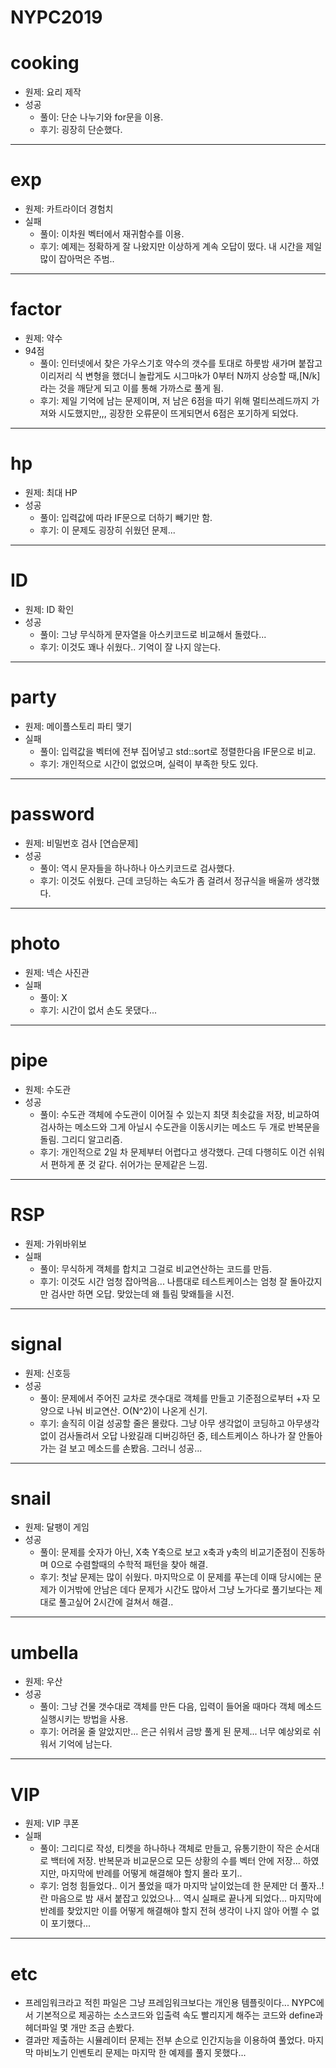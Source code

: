 # NYPC2019

cooking
======
- 원제: 요리 제작
- 성공
  - 풀이: 단순 나누기와 for문을 이용.
  - 후기: 굉장히 단순했다.

******

exp
======
- 원제: 카트라이더 경험치
- 실패
  - 풀이: 이차원 벡터에서 재귀함수를 이용.
  - 후기: 예제는 정확하게 잘 나왔지만 이상하게 계속 오답이 떴다. 내 시간을 제일 많이 잡아먹은 주범..
  
 ******
 
factor
======
- 원제: 약수
- 94점
  - 풀이: 인터넷에서 찾은 가우스기호 약수의 갯수를 토대로 하룻밤 새가며 붙잡고 이리저리 식 변형을 했더니 놀랍게도 시그마k가 0부터 N까지 상승할 때,[N/k] 라는 것을 깨닫게 되고 이를 통해 가까스로 풀게 됨.
  - 후기: 제일 기억에 남는 문제이며, 저 남은 6점을 따기 위해 멀티쓰레드까지 가져와 시도했지만,,, 굉장한 오류문이 뜨게되면서 6점은 포기하게 되었다.
  
******

hp
======
- 원제: 최대 HP
- 성공
  - 풀이: 입력값에 따라 IF문으로 더하기 빼기만 함.
  - 후기: 이 문제도 굉장히 쉬웠던 문제...

******

ID
======
- 원제: ID 확인
- 성공
  - 풀이: 그냥 무식하게 문자열을 아스키코드로 비교해서 돌렸다...
  - 후기: 이것도 꽤나 쉬웠다.. 기억이 잘 나지 않는다.

******

party
======
- 원제: 메이플스토리 파티 맺기
- 실패
  - 풀이: 입력값을 벡터에 전부 집어넣고 std::sort로 정렬한다음 IF문으로 비교.
  - 후기: 개인적으로 시간이 없었으며, 실력이 부족한 탓도 있다.
  
******

password
======
- 원제: 비밀번호 검사 [연습문제]
- 성공
  - 풀이: 역시 문자들을 하나하나 아스키코드로 검사했다.
  - 후기: 이것도 쉬웠다. 근데 코딩하는 속도가 좀 걸려서 정규식을 배울까 생각했다.
  
******

photo
======
- 원제: 넥슨 사진관
- 실패
  - 풀이: X
  - 후기: 시간이 없서 손도 못댔다...
  
******

pipe
======
- 원제: 수도관
- 성공
  - 풀이: 수도관 객체에 수도관이 이어질 수 있는지 최댓 최솟값을 저장, 비교하여 검사하는 메소드와 그게 아닐시 수도관을 이동시키는 메소드 두 개로 반복문을 돌림. 그리디 알고리즘.
  - 후기: 개인적으로 2일 차 문제부터 어렵다고 생각했다. 근데 다행히도 이건 쉬워서 편하게 푼 것 같다. 쉬어가는 문제같은 느낌.
  
******

RSP
======
- 원제: 가위바위보
- 실패
  - 풀이: 무식하게 객체를 합치고 그걸로 비교연산하는 코드를 만듬.
  - 후기: 이것도 시간 엄청 잡아먹음... 나름대로 테스트케이스는 엄청 잘 돌아갔지만 검사만 하면 오답. 맞았는데 왜 틀림 맞왜틀을 시전.
  
******

signal
======
- 원제: 신호등
- 성공
  - 풀이: 문제에서 주어진 교차로 갯수대로 객체를 만들고 기준점으로부터 +자 모양으로 나눠 비교연산. O(N^2)이 나온게 신기.
  - 후기: 솔직히 이걸 성공할 줄은 몰랐다. 그냥 아무 생각없이 코딩하고 아무생각없이 검사돌려서 오답 나왔길래 디버깅하던 중, 테스트케이스 하나가 잘 안돌아가는 걸 보고 메소드를 손봤음. 그러니 성공...
  
******

snail
======
- 원제: 달팽이 게임
- 성공
  - 풀이: 문제를 숫자가 아닌, X축 Y축으로 보고 x축과 y축의 비교기준점이 진동하며 0으로 수렴할때의 수학적 패턴을 찾아 해결.
  - 후기: 첫날 문제는 많이 쉬웠다. 마지막으로 이 문제를 푸는데 이때 당시에는 문제가 이거밖에 안남은 데다 문제가 시간도 많아서 그냥 노가다로 풀기보다는 제대로 풀고싶어 2시간에 걸쳐서 해결..
  
******

umbella
======
- 원제: 우산
- 성공
  - 풀이: 그냥 건물 갯수대로 객체를 만든 다음, 입력이 들어올 때마다 객체 메소드 실행시키는 방법을 사용.
  - 후기: 어려울 줄 알았지만... 은근 쉬워서 금방 풀게 된 문제... 너무 예상외로 쉬워서 기억에 남는다.
  
******

VIP
======
- 원제: VIP 쿠폰
- 실패
  - 풀이: 그리디로 작성, 티켓을 하나하나 객체로 만들고, 유통기한이 작은 순서대로 백터에 저장. 반복문과 비교문으로 모든 상황의 수를 벡터 안에 저장... 하였지만, 마지막에 반례를 어떻게 해결해야 할지 몰라 포기..
  - 후기: 엄청 힘들었다.. 이거 풀었을 때가 마지막 날이었는데 한 문제만 더 풀자..!란 마음으로 밤 새서 붙잡고 있었으나... 역시 실패로 끝나게 되었다... 마지막에 반례를 찾았지만 이를 어떻게 해결해야 할지 전혀 생각이 나지 않아 어쩔 수 없이 포기했다...
  
******

etc
======
- 프레임워크라고 적힌 파일은 그냥 프레임워크보다는 개인용 템플릿이다... NYPC에서 기본적으로 제공하는 소스코드와 입출력 속도 빨리지게 해주는 코드와 define과 헤더파일 몇 개만 조금 손봤다.
- 결과만 제출하는 시뮬레이터 문제는 전부 손으로 인간지능을 이용하여 풀었다. 마지막 마비노기 인벤토리 문제는 마지막 한 예제를 풀지 못했다...
